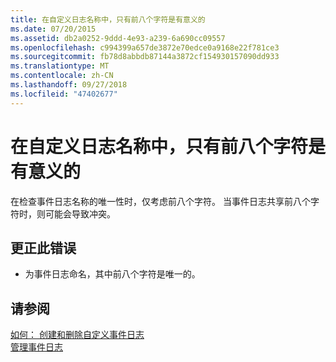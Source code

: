 ```yaml
---
title: 在自定义日志名称中，只有前八个字符是有意义的
ms.date: 07/20/2015
ms.assetid: db2a0252-9ddd-4e93-a239-6a690cc09557
ms.openlocfilehash: c994399a657de3872e70edce0a9168e22f781ce3
ms.sourcegitcommit: fb78d8abbdb87144a3872cf154930157090dd933
ms.translationtype: MT
ms.contentlocale: zh-CN
ms.lasthandoff: 09/27/2018
ms.locfileid: "47402677"
---
```

# <a name="only-the-first-eight-characters-of-a-custom-log-name-are-significant"></a>在自定义日志名称中，只有前八个字符是有意义的
在检查事件日志名称的唯一性时，仅考虑前八个字符。 当事件日志共享前八个字符时，则可能会导致冲突。  
  
## <a name="to-correct-this-error"></a>更正此错误  
  
-   为事件日志命名，其中前八个字符是唯一的。  
  
## <a name="see-also"></a>请参阅  
 [如何： 创建和删除自定义事件日志](https://msdn.microsoft.com/library/af9b7da0-80c7-46ac-b7f7-897063ddd503)  
 [管理事件日志](https://msdn.microsoft.com/library/35f53238-bdd2-417b-acd8-2fd9f7397f18)
